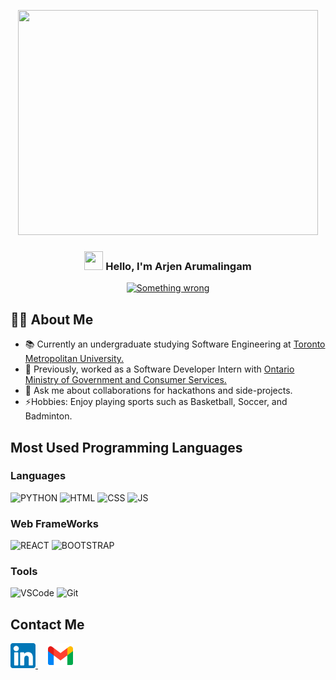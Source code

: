 <a name="readme-top"></a>

<!-- PROJECT SHIELDS -->
<!--
*** I'm using markdown "reference style" links for readability.
*** Reference links are enclosed in brackets [ ] instead of parentheses ( ).
*** See the bottom of this document for the declaration of the reference variables
*** for contributors-url, forks-url, etc. This is an optional, concise syntax you may use.
*** https://www.markdownguide.org/basic-syntax/#reference-style-links
-->


<!-- PROJECT LOGO -->
<div align="center">


 <img src = "https://media0.giphy.com/media/v1.Y2lkPTc5MGI3NjExOTNybXJuY2s0dXphdHQ0OXk1Z3hlNXB6ZndwOW1mNHZlYTIzaHIwbSZlcD12MV9pbnRlcm5hbF9naWZfYnlfaWQmY3Q9Zw/qgQUggAC3Pfv687qPC/giphy.gif" width = 480px height = 360px> 


<h3 align="center">
  <img src = "https://media.tenor.com/SNL9_xhZl9oAAAAi/waving-hand-joypixels.gif" width = 30px height = 30px style = "pointer-events: none;"> 
 Hello, I'm Arjen Arumalingam</h3>

  <p align="center">

<!-- Incase you want to change pitch: https://readme-typing-svg.herokuapp.com/demo/ -->

  <a href="#" style = "pointer-events: none;"><img src="https://readme-typing-svg.herokuapp.com?font=Fira+Code&size=23&pause=1000&random=false&width=435&lines=A+passionate+Software+developer" style = "pointer-events: none;" alt="Something wrong" /></a>
</p></div>
 
## 🙋‍♂️ About Me

<ul>
  <li>📚 Currently an undergraduate studying Software Engineering at <a href = "https://www.torontomu.ca/electrical-computer-biomedical/computer-undergraduate/home/">Toronto Metropolitan University. </a></li> 

  <li>💼 Previously, worked as a Software Developer Intern with <a href = "https://www.ontario.ca/page/ministry-public-business-service-delivery"> Ontario Ministry of Government and Consumer Services.</a>

  <li>
  💬 Ask me about collaborations for hackathons and side-projects.
  </li>
  
  <li>
  ⚡Hobbies: Enjoy playing sports such as Basketball, Soccer, and Badminton.
  
  </li> 
</ul>

<!-- For more tags/badges: https://github.com/alexandresanlim/Badges4-README.md-Profile -->
## Most Used Programming Languages
### Languages

![PYTHON](https://img.shields.io/badge/Python-FFD43B?style=for-the-badge&logo=python&logoColor=blue)  ![HTML](https://img.shields.io/badge/HTML5-E34F26?style=for-the-badge&logo=html5&logoColor=white) ![CSS](https://img.shields.io/badge/CSS3-1572B6?style=for-the-badge&logo=css3&logoColor=white) ![JS](https://img.shields.io/badge/JavaScript-323330?style=for-the-badge&logo=javascript&logoColor=F7DF1E)

### Web FrameWorks
![REACT](https://img.shields.io/badge/React-20232A?style=for-the-badge&logo=react&logoColor=61DAFB) ![BOOTSTRAP](https://img.shields.io/badge/Bootstrap-563D7C?style=for-the-badge&logo=bootstrap&logoColor=white)

### Tools

![VSCode](https://img.shields.io/badge/Visual_Studio_Code-0078D4?style=for-the-badge&logo=visual%20studio%20code&logoColor=white) ![Git](https://img.shields.io/badge/GIT-E44C30?style=for-the-badge&logo=git&logoColor=white)

<!-- CONTACT -->
## Contact Me


<div style = "display: inline-block">
<a href = "https://www.linkedin.com/in/aaruma/">
  <img src = "./image-1.png" width = 40px></img> 
</a>
  &nbsp;
  &nbsp;

<a href = "mailto: arjen.arumalingam@torontomu.ca">
  <img src = "./image.png" width = 40px/></img>
</a>
</div>
